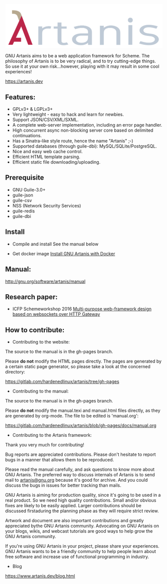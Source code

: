 <center>
<img src="logo/final-logo-complete.svg" alt="artanis logo"/>
</center>

GNU Artanis aims to be a web application framework for Scheme. The philosophy of
Artanis is to be very radical, and to try cutting-edge things. So use it at
your own risk...however, playing with it may result in some cool experiences!

https://artanis.dev

## Features:

* GPLv3+ & LGPLv3+
* Very lightweight - easy to hack and learn for newbies.
* Support JSON/CSV/XML/SXML.
* A complete web-server implementation, including an error page handler.
* High concurrent async non-blocking server core based on delimited
continuations.
* Has a Sinatra-like style route, hence the name "Artanis" ;-)
* Supported databases (through guile-dbi): MySQL/SQLite/PostgreSQL.
* Nice and easy web cache control.
* Efficient HTML template parsing.
* Efficient static file downloading/uploading.

## Prerequisite

- GNU Guile-3.0+
- guile-json
- guile-csv
- NSS (Network Security Services)
- guile-redis
- guile-dbi

## Install

* Compile and install
See the manual below

* Get docker image
[Install GNU Artanis with Docker](https://nalaginrut.com/archives/2019/09/18/install%20gnu%20artanis%20with%20docker)

## Manual:
http://gnu.org/software/artanis/manual

## Research paper:
* ICFP Schemeworkshop 2016
[Multi-purpose web-framework design based on websockets over HTTP Gateway](https://gitlab.com/NalaGinrut/artanis/raw/gh-pages/research/scheme16/art2016.pdf)

## How to contribute:

* Contributing to the website:

The source to the manual is in the gh-pages branch.

Please **do not** modify the HTML pages directly. The pages are generated by a
certain static page generator, so please take a look at the concerned directory:

https://gitlab.com/hardenedlinux/artanis/tree/gh-pages

* Contributing to the manual:

The source to the manual is in the gh-pages branch.

Please **do not** modify the manual.texi and manual.html files directly, as they
are generated by org-mode. The file to be edited is 'manual.org':

https://gitlab.com/hardenedlinux/artanis/blob/gh-pages/docs/manual.org

* Contributing to the Artanis framework:

Thank you very much for contributing!

Bug reports are appreciated contributions. Please don't hesitate to report bugs
in a manner that allows them to be reproduced.

Please read the manual carefully, and ask questions to know more about GNU
Artanis. The preferred way to discuss internals of Artanis is to send mail to
[artanis@gnu.org](https://lists.gnu.org/mailman/listinfo/artanis) because it's
good for archive. And you could discuss the bugs in issues for better tracking
than mails.

GNU Artanis is aiming for production quality, since it's going to be used in a
real product. So we need high quality contributions.  Small and/or obvious fixes
are likely to be easily applied. Larger contributions should be discussed firstaduring the planning phase as they will require strict review.

Artwork and document are also important contributions and greatly appreciated bythe GNU Artanis community. Advocating on GNU Artanis on your blogs, wikis, and
webcast tutorials are good ways to help grow the GNU Artanis community.

If you're using GNU Artanis in your project, please share your experiences. GNU
Artanis wants to be a friendly community to help people learn about free
software and increase use of functional programming in industry.

* Blog

https://www.artanis.dev/blog.html

